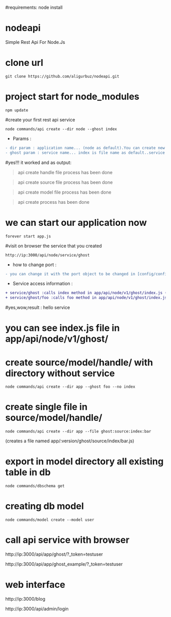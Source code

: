 #requirements:
node install

# nodeapi
Simple Rest Api For Node.Js

# clone url

```
git clone https://github.com/aligurbuz/nodeapi.git

```

# project start for node_modules

```
npm update

```

#create your first rest api service

```
node commands/api create --dir node --ghost index

```

* Params :

```diff
- dir param : application name... (node as default).You can create new application name as appname/v1 in app/api
- ghost param : service name... index is file name as default..service wants as obligatory for access (http://ip:3000/api/node/service/ghost)

```


#yes!!! it worked and as output:

> api create handle file process has been done

> api create source file process has been done

> api create model file process has been done

> api create process has been done


# we can start our application now

```
forever start app.js

```



#visit on browser the service that you created

```
http://ip:3000/api/node/service/ghost

```


* how to change port :

```diff
- you can change it with the port object to be changed in [config/config.js] file 

```

* Service access information :

```diff
+ service/ghost :calls index method in app/api/node/v1/ghost/index.js (actually service/ghost/index)
+ service/ghost/foo :calls foo method in app/api/node/v1/ghost/index.js

```

#yes,wow,result : hello service
# you can see index.js file in app/api/node/v1/ghost/




# create source/model/handle/ with directory without service

```
node commands/api create --dir app --ghost foo --no index

```

# create single file in source/model/handle/

```
node commands/api create --dir app --file ghost:source:index:bar

```

(creates a file named app/:version/ghost/source/index/bar.js)

# export in model directory all existing table in db

```
node commands/dbschema get

```


# creating db model

```
node commands/model create --model user

```



# call api service with browser

http://ip:3000/api/app/ghost/?_token=testuser

http://ip:3000/api/app/ghost_example/?_token=testuser

# web interface

http://ip:3000/blog

http://ip:3000/api/admin/login
